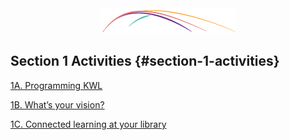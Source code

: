 <div style="text-align:center;"><img src="/assets/CL_Swoosh.png" alt="ConnectedLib: Helping librarians use digital media to make learning connections with youth"/></div>

## Section 1 Activities {#section-1-activities}

[1A. Programming KWL](/section_1_activities/1a-programming-kwl.html)

[1B. What’s your vision?](/section_1_activities/1b-whats-your-vision.html)

[1C. Connected learning at your library](/section_1_activities/1c-connected-learning-at-your-library.html)


